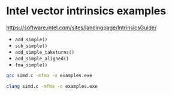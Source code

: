 # Intel vector intrinsics examples

https://software.intel.com/sites/landingpage/IntrinsicsGuide/

* `add_simple()`
* `sub_simple()`
* `add_simple_taketurns()`
* `add_simple_aligned()`
* `fma_simple()`

```bash
gcc simd.c -mfma -o examples.exe
```

```bash
clang simd.c -mfma -o examples.exe
```
